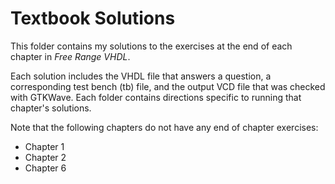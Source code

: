 # Textbook Solutions
This folder contains my solutions to the exercises at the end of each chapter in *Free Range VHDL*.

Each solution includes the VHDL file that answers a question, a corresponding test bench (tb) file, and the output VCD file that was checked with GTKWave.  Each folder contains directions specific to running that chapter's solutions.

Note that the following chapters do not have any end of chapter exercises:
- Chapter 1
- Chapter 2
- Chapter 6
